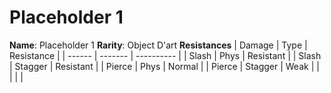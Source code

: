 # Placeholder 1
**Name**: Placeholder 1
**Rarity**: Object D'art
**Resistances**
| Damage | Type    | Resistance |
| ------ | ------- | ---------- |
| Slash  | Phys    | Resistant  |
| Slash  | Stagger | Resistant  |
| Pierce | Phys    | Normal     |
| Pierce | Stagger | Weak       |
|        |         |            |
